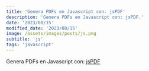 ```yaml
---
title: 'Genera PDFs en Javascript con: jsPDF'
description: 'Genera PDFs en Javascript con: jsPDF.'
date: '2023/08/15'
modified_date: '2023/08/15'
image: /assets/images/posts/js.png
subtitle: 'js'
tags: 'javascript'
---
```


Genera PDFs en Javascript con: [jsPDF](https://parall.ax/products/jspdf)
